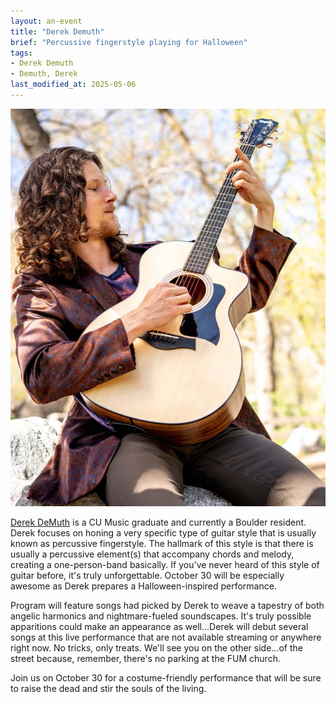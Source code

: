 ```yaml
---
layout: an-event
title: "Derek Demuth"
brief: "Percussive fingerstyle playing for Halloween"
tags:
- Derek Demuth
- Demuth, Derek
last_modified_at: 2025-05-06
---
```

![DerekDemuth](/pics/20231030-DerekDemuth.jpg)

[Derek DeMuth](https://derekdamusician.wixsite.com/derekdemuth-epk) is a CU Music graduate and currently a Boulder resident. Derek focuses on honing a very specific type of guitar style that is usually known as percussive fingerstyle.  The hallmark of this style is that there is usually a percussive element(s) that accompany chords and melody, creating a one-person-band basically. If you've never heard of this style of guitar before, it's truly unforgettable. October 30 will be especially awesome as Derek prepares a Halloween-inspired performance.

Program will feature songs had picked by Derek to weave a tapestry of both angelic harmonics and nightmare-fueled soundscapes. It's truly possible apparitions could make an appearance as well...Derek will debut several songs at this live performance that are not available streaming or anywhere right now. No tricks, only treats. We'll see you on the other side...of the street because, remember, there's no parking at the FUM church.  

Join us on October 30 for a costume-friendly performance that will be sure to raise the dead and stir the souls of the living. 
